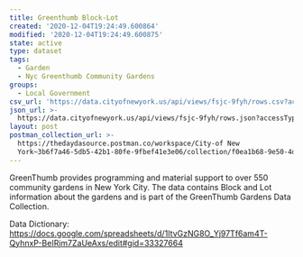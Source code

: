 ```yaml
---
title: Greenthumb Block-Lot
created: '2020-12-04T19:24:49.600864'
modified: '2020-12-04T19:24:49.600875'
state: active
type: dataset
tags:
  - Garden
  - Nyc Greenthumb Community Gardens
groups:
  - Local Government
csv_url: 'https://data.cityofnewyork.us/api/views/fsjc-9fyh/rows.csv?accessType=DOWNLOAD'
json_url: >-
  https://data.cityofnewyork.us/api/views/fsjc-9fyh/rows.json?accessType=DOWNLOAD
layout: post
postman_collection_url: >-
  https://thedaydasource.postman.co/workspace/City-of New
  York~3b6f7a46-5db5-42b1-80fe-9fbef41e3e06/collection/f0ea1b68-9e50-4d26-afb1-5bb417895fa9
---
```

GreenThumb provides programming and material support to over 550 community gardens in New York City. The data contains Block and Lot information about the gardens and is part of the GreenThumb Gardens Data Collection.

Data Dictionary: https://docs.google.com/spreadsheets/d/1ItvGzNG8O_Yj97Tf6am4T-QyhnxP-BeIRjm7ZaUeAxs/edit#gid=33327664

